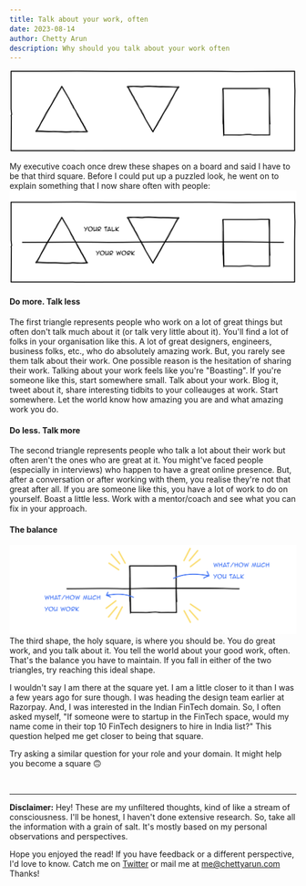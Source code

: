 ```yaml
---
title: Talk about your work, often
date: 2023-08-14
author: Chetty Arun
description: Why should you talk about your work often
---
```


![Shapes](shapes.svg)

My executive coach once drew these shapes on a board and said I have to be that third square. Before I could put up a puzzled look, he went on to explain something that I now share often with people: 
![Talk vs Work](talkvswork.svg)
#### Do more. Talk less
The first triangle represents people who work on a lot of great things but often don't talk much about it (or talk very little about it). You'll find a lot of folks in your organisation like this. A lot of great designers, engineers, business folks, etc., who do absolutely amazing work. But, you rarely see them talk about their work. One possible reason is the hesitation of sharing their work. Talking about your work feels like you're "Boasting". If you're someone like this, start somewhere small. Talk about your work. Blog it, tweet about it, share interesting tidbits to your colleauges at work. Start somewhere. Let the world know how amazing you are and what amazing work you do.

#### Do less. Talk more
The second triangle represents people who talk a lot about their work but often aren't the ones who are great at it. You might've faced people (especially in interviews) who happen to have a great online presence. But, after a conversation or after working with them, you realise they're not that great after all. If you are someone like this, you have a lot of work to do on yourself. Boast a little less. Work with a mentor/coach and see what you can fix in your approach. 

#### The balance
![The square](the-square.svg)
The third shape, the holy square, is where you should be. You do great work, and you talk about it. You tell the world about your good work, often. That's the balance you have to maintain. If you fall in either of the two triangles, try reaching this ideal shape. 

I wouldn't say I am there at the square yet. I am a little closer to it than I was a few years ago for sure though. I was heading the design team earlier at Razorpay. And, I was interested in the Indian FinTech domain. So, I often asked myself, "If someone were to startup in the FinTech space, would my name come in their top 10 FinTech designers to hire in India list?" This question helped me get closer to being that square. 

Try asking a similar question for your role and your domain. It might help you become a square 🙃

<br>

---

**Disclaimer:** Hey! These are my unfiltered thoughts, kind of like a stream of consciousness. I'll be honest, I haven't done extensive research. So, take all the information with a grain of salt. It's mostly based on my personal observations and perspectives. 

Hope you enjoyed the read! If you have feedback or a different perspective, I'd love to know. Catch me on [Twitter](https://twitter.com/ChettyArun) or mail me at [me@chettyarun.com](mailto:me@chettyarun.com?Subject=Feedback) Thanks!
